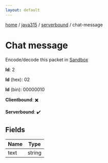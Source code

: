 ```yaml
---
layout: default
---
```


[home](/)  /  [java315](/protocol/java315)  /  [serverbound](/protocol/java315/serverbound)  /  chat-message

# Chat message

Encode/decode this packet in [Sandbox](../../../sandbox/java315#Serverbound.ChatMessage)

**Id**: 2

**Id** (hex): 02

**Id** (bin): 00000010

**Clientbound**: ✖️

**Serverbound**: ✔️

## Fields

Name | Type
---|---
text | string
